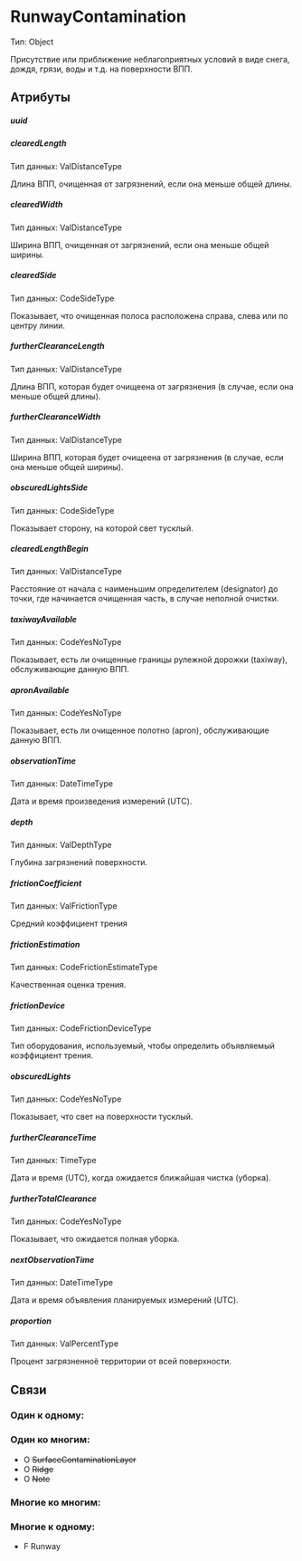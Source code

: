 RunwayContamination
===============
Тип: Object

Присутствие или приближение неблагоприятных условий в виде снега, дождя, грязи, воды и т.д. на поверхности ВПП.

## Атрибуты

##### uuid

##### clearedLength
Тип данных: ValDistanceType

Длина ВПП, очищенная от загрязнений, если она меньше общей длины.

##### clearedWidth
Тип данных: ValDistanceType

Ширина ВПП, очищенная от загрязнений, если она меньше общей ширины.

##### clearedSide
Тип данных: CodeSideType

Показывает, что очищенная полоса расположена справа, слева или по центру линии.

##### furtherClearanceLength
Тип данных: ValDistanceType

Длина ВПП, которая будет очищеена от загрязнения (в случае, если она меньше общей длины).

##### furtherClearanceWidth
Тип данных: ValDistanceType

Ширина ВПП, которая будет очищеена от загрязнения (в случае, если она меньше общей ширины).

##### obscuredLightsSide
Тип данных: CodeSideType

Показывает сторону, на которой свет тусклый.

##### clearedLengthBegin
Тип данных: ValDistanceType

Расстояние от начала с наименьшим определителем (designator) до точки, где начинается очищенная часть, в случае неполной очистки.

##### taxiwayAvailable
Тип данных: CodeYesNoType

Показывает, есть ли очищенные границы рулежной дорожки (taxiway), обслуживающие данную ВПП.

##### apronAvailable
Тип данных: CodeYesNoType

Показывает, есть ли очищенное полотно (apron), обслуживающие данную ВПП.

##### observationTime
Тип данных: DateTimeType

Дата и время произведения измерений (UTC).

##### depth
Тип данных: ValDepthType

Глубина загрязнений поверхности.

##### frictionCoefficient
Тип данных: ValFrictionType

Средний коэффициент трения

##### frictionEstimation
Тип данных: CodeFrictionEstimateType

Качественная оценка трения.

##### frictionDevice
Тип данных: CodeFrictionDeviceType

Тип оборудования, используемый, чтобы определить объявляемый коэффициент трения.

##### obscuredLights
Тип данных: CodeYesNoType

Показывает, что свет на поверхности тусклый.

##### furtherClearanceTime
Тип данных: TimeType

Дата и время (UTC), когда ожидается ближайшая чистка (уборка).

##### furtherTotalClearance
Тип данных: CodeYesNoType

Показывает, что ожидается полная уборка.

##### nextObservationTime
Тип данных: DateTimeType

Дата и время объявления планируемых измерений (UTC).

##### proportion
Тип данных: ValPercentType

Процент загрязненноё территории от всей поверхности.

## Связи

### Один к одному:

### Один ко многим:

- O ~~SurfaceContaminationLayer~~
- O ~~Ridge~~
- O ~~Note~~

### Многие ко многим:

### Многие к одному:

- F Runway